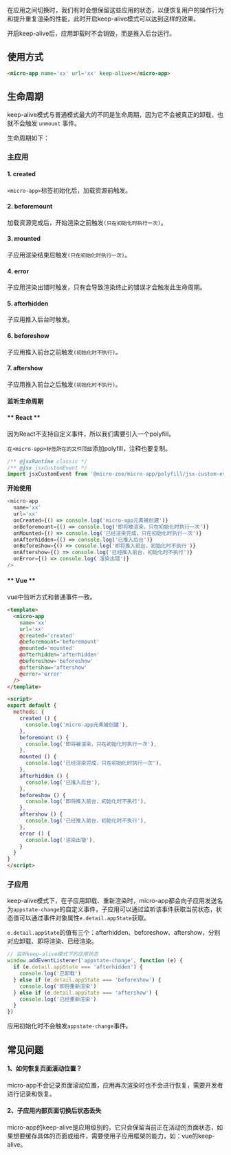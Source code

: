 在应用之间切换时，我们有时会想保留这些应用的状态，以便恢复用户的操作行为和提升重复渲染的性能，此时开启keep-alive模式可以达到这样的效果。

开启keep-alive后，应用卸载时不会销毁，而是推入后台运行。

## 使用方式
```html
<micro-app name='xx' url='xx' keep-alive></micro-app>
```

## 生命周期
keep-alive模式与普通模式最大的不同是生命周期，因为它不会被真正的卸载，也就不会触发 `unmount` 事件。

生命周期如下：

### 主应用

#### 1. created
`<micro-app>`标签初始化后，加载资源前触发。

#### 2. beforemount
加载资源完成后，开始渲染之前触发`(只在初始化时执行一次)`。

#### 3. mounted
子应用渲染结束后触发`(只在初始化时执行一次)`。

#### 4. error
子应用渲染出错时触发，只有会导致渲染终止的错误才会触发此生命周期。

#### 5. afterhidden
子应用推入后台时触发。

#### 6. beforeshow
子应用推入前台之前触发`(初始化时不执行)`。

#### 7. aftershow
子应用推入前台之后触发`(初始化时不执行)`。


#### 监听生命周期
<!-- tabs:start -->

#### ** React **
因为React不支持自定义事件，所以我们需要引入一个polyfill。

`在<micro-app>标签所在的文件顶部`添加polyfill，注释也要复制。
```js
/** @jsxRuntime classic */
/** @jsx jsxCustomEvent */
import jsxCustomEvent from '@micro-zoe/micro-app/polyfill/jsx-custom-event'
```

**开始使用**
```js
<micro-app
  name='xx'
  url='xx'
  onCreated={() => console.log('micro-app元素被创建')}
  onBeforemount={() => console.log('即将被渲染，只在初始化时执行一次')}
  onMounted={() => console.log('已经渲染完成，只在初始化时执行一次')}
  onAfterhidden={() => console.log('已推入后台')}
  onBeforeshow={() => console.log('即将推入前台，初始化时不执行')}
  onAftershow={() => console.log('已经推入前台，初始化时不执行')}
  onError={() => console.log('渲染出错')}
/>
```

#### ** Vue **
vue中监听方式和普通事件一致。
```html
<template>
  <micro-app
    name='xx'
    url='xx'
    @created='created'
    @beforemount='beforemount'
    @mounted='mounted'
    @afterhidden='afterhidden'
    @beforeshow='beforeshow'
    @aftershow='aftershow'
    @error='error'
  />
</template>

<script>
export default {
  methods: {
    created () {
      console.log('micro-app元素被创建'),
    },
    beforemount () {
      console.log('即将被渲染，只在初始化时执行一次'),
    },
    mounted () {
      console.log('已经渲染完成，只在初始化时执行一次'),
    },
    afterhidden () {
      console.log('已推入后台'),
    },
    beforeshow () {
      console.log('即将推入前台，初始化时不执行'),
    },
    aftershow () {
      console.log('已经推入前台，初始化时不执行'),
    },
    error () {
      console.log('渲染出错'),
    }
  }
}
</script>
```
<!-- tabs:end -->

### 子应用
keep-alive模式下，在子应用卸载、重新渲染时，micro-app都会向子应用发送名为`appstate-change`的自定义事件，子应用可以通过监听该事件获取当前状态，状态值可以通过事件对象属性`e.detail.appState`获取。

`e.detail.appState`的值有三个：afterhidden、beforeshow、aftershow，分别对应卸载、即将渲染、已经渲染。

```js
// 监听keep-alive模式下的应用状态
window.addEventListener('appstate-change', function (e) {
  if (e.detail.appState === 'afterhidden') {
    console.log('已卸载')
  } else if (e.detail.appState === 'beforeshow') {
    console.log('即将重新渲染')
  } else if (e.detail.appState === 'aftershow') {
    console.log('已经重新渲染')
  }
})
```

应用初始化时不会触发`appstate-change`事件。


## 常见问题
#### 1、如何恢复页面滚动位置？
micro-app不会记录页面滚动位置，应用再次渲染时也不会进行恢复，需要开发者进行记录和恢复。

#### 2、子应用内部页面切换后状态丢失
micro-app的keep-alive是应用级别的，它只会保留当前正在活动的页面状态，如果想要缓存具体的页面或组件，需要使用子应用框架的能力，如：vue的keep-alive。
